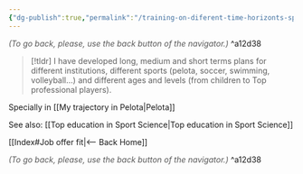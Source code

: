 ```yaml
---
{"dg-publish":true,"permalink":"/training-on-diferent-time-horizonts-sports-and-levels/"}
---
```




<div class="transclusion internal-embed is-loaded"><div class="markdown-embed">




<font color="#595959">*(To go back, please, use the back button of the navigator.)*</font> 
^a12d38



</div></div>


> [!tldr]
> I have developed long, medium and short terms plans for different institutions, different sports (pelota, soccer, swimming, volleyball…) and different ages and levels (from children to Top professional players).

Specially in [[My trajectory in Pelota\|Pelota]]

See also: [[Top education in Sport Science\|Top education in Sport Science]]


<div class="transclusion internal-embed is-loaded"><div class="markdown-embed">





[[Index#Job offer fit\|<-- Back Home]]

<div class="transclusion internal-embed is-loaded"><div class="markdown-embed">




<font color="#595959">*(To go back, please, use the back button of the navigator.)*</font> 
^a12d38



</div></div>


</div></div>

